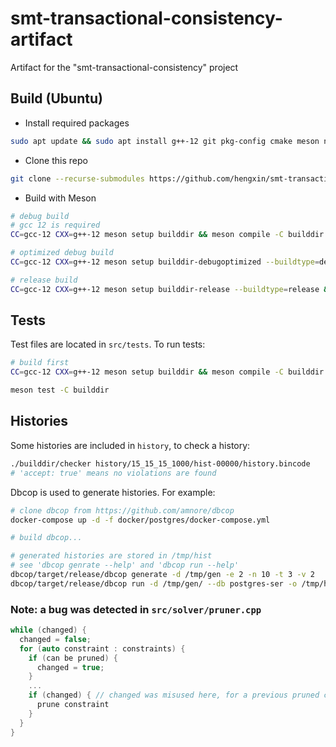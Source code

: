 # smt-transactional-consistency-artifact
Artifact for the "smt-transactional-consistency" project

## Build (Ubuntu)

- Install required packages

```sh
sudo apt update && sudo apt install g++-12 git pkg-config cmake meson ninja-build libboost-log-dev libboost-test-dev libboost-graph-dev
```

- Clone this repo

```sh
git clone --recurse-submodules https://github.com/hengxin/smt-transactional-consistency-artifact
```

- Build with Meson

```sh
# debug build
# gcc 12 is required
CC=gcc-12 CXX=g++-12 meson setup builddir && meson compile -C builddir

# optimized debug build
CC=gcc-12 CXX=g++-12 meson setup builddir-debugoptimized --buildtype=debugoptimized && meson compile -C builddir-debugoptimized

# release build
CC=gcc-12 CXX=g++-12 meson setup builddir-release --buildtype=release && meson compile -C builddir-release
```

## Tests

Test files are located in `src/tests`. To run tests:

```sh
# build first
CC=gcc-12 CXX=g++-12 meson setup builddir && meson compile -C builddir

meson test -C builddir
```

## Histories

Some histories are included in `history`, to check a history:

```sh
./builddir/checker history/15_15_15_1000/hist-00000/history.bincode
# 'accept: true' means no violations are found
```

Dbcop is used to generate histories. For example:

```sh
# clone dbcop from https://github.com/amnore/dbcop
docker-compose up -d -f docker/postgres/docker-compose.yml

# build dbcop...

# generated histories are stored in /tmp/hist
# see 'dbcop genrate --help' and 'dbcop run --help'
dbcop/target/release/dbcop generate -d /tmp/gen -e 2 -n 10 -t 3 -v 2
dbcop/target/release/dbcop run -d /tmp/gen/ --db postgres-ser -o /tmp/hist 127.0.0.1:5432
```

### Note: a bug was detected in `src/solver/pruner.cpp`

```cpp
while (changed) {
  changed = false;
  for (auto constraint : constraints) {
    if (can be pruned) {
      changed = true;
    }
    ...
    if (changed) { // changed was misused here, for a previous pruned contraint can trigger all following constraints to be pruned
      prune constraint
    }
  }
}
```